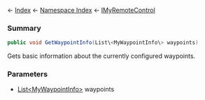 ← [Index](Api-Index) ← [Namespace Index](Namespace-Index) ← [IMyRemoteControl](Sandbox.ModAPI.Ingame.IMyRemoteControl)

### Summary

```csharp
public void GetWaypointInfo(List\<MyWaypointInfo\> waypoints)
```

Gets basic information about the currently configured waypoints.

### Parameters

* [List\<MyWaypointInfo\>](https://docs.microsoft.com/en-us/dotnet/api/System.Collections.Generic.List-1?view=netframework-4.6) waypoints
